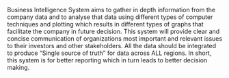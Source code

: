 Business Intelligence System aims to gather in depth information from the company data and to 
analyse that data using different types of computer techniques and plotting which results in 
different types of graphs that facilitate the company in future decision. This system will 
provide clear and concise communication of organizations most important and relevant issues to 
their investors and other stakeholders. All the data should be integrated to produce “Single 
source of truth” for data across ALL regions. In short, this system is for better reporting which
in turn leads to better decision making. 
